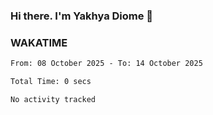### Hi there. I'm Yakhya Diome 👋

### WAKATIME
<!--START_SECTION:waka-->

```txt
From: 08 October 2025 - To: 14 October 2025

Total Time: 0 secs

No activity tracked
```

<!--END_SECTION:waka-->
